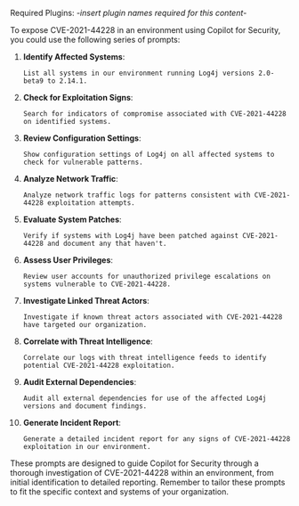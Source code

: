 Required Plugins: -*insert plugin names required for this content*-

To expose CVE-2021-44228 in an environment using Copilot for Security, you could use the following series of prompts:

1. **Identify Affected Systems**:
   ```
   List all systems in our environment running Log4j versions 2.0-beta9 to 2.14.1.
   ```

2. **Check for Exploitation Signs**:
   ```
   Search for indicators of compromise associated with CVE-2021-44228 on identified systems.
   ```

3. **Review Configuration Settings**:
   ```
   Show configuration settings of Log4j on all affected systems to check for vulnerable patterns.
   ```

4. **Analyze Network Traffic**:
   ```
   Analyze network traffic logs for patterns consistent with CVE-2021-44228 exploitation attempts.
   ```

5. **Evaluate System Patches**:
   ```
   Verify if systems with Log4j have been patched against CVE-2021-44228 and document any that haven't.
   ```

6. **Assess User Privileges**:
   ```
   Review user accounts for unauthorized privilege escalations on systems vulnerable to CVE-2021-44228.
   ```

7. **Investigate Linked Threat Actors**:
   ```
   Investigate if known threat actors associated with CVE-2021-44228 have targeted our organization.
   ```

8. **Correlate with Threat Intelligence**:
   ```
   Correlate our logs with threat intelligence feeds to identify potential CVE-2021-44228 exploitation.
   ```

9. **Audit External Dependencies**:
   ```
   Audit all external dependencies for use of the affected Log4j versions and document findings.
   ```

10. **Generate Incident Report**:
    ```
    Generate a detailed incident report for any signs of CVE-2021-44228 exploitation in our environment.
    ```

These prompts are designed to guide Copilot for Security through a thorough investigation of CVE-2021-44228 within an environment, from initial identification to detailed reporting. Remember to tailor these prompts to fit the specific context and systems of your organization.
